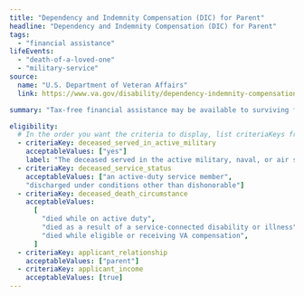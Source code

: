 ```yaml
---
title: "Dependency and Indemnity Compensation (DIC) for Parent"
headline: "Dependency and Indemnity Compensation (DIC) for Parent"
tags:
  - "financial assistance"
lifeEvents:
  - "death-of-a-loved-one"
  - "military-service"
source:
  name: "U.S. Department of Veteran Affairs"
  link: https://www.va.gov/disability/dependency-indemnity-compensation/

summary: "Tax-free financial assistance may be available to surviving family members of a service member or a veteran."

eligibility:
  # In the order you want the criteria to display, list criteriaKeys from the csv here, each followed by a comma-separated list of which values indicate eligibility for that criteria. Wrap individual values in quotes if they have inner commas.
  - criteriaKey: deceased_served_in_active_military
    acceptableValues: ["yes"]
    label: "The deceased served in the active military, naval, or air service."
  - criteriaKey: deceased_service_status
    acceptableValues: ["an active-duty service member", 
    "discharged under conditions other than dishonorable"]
  - criteriaKey: deceased_death_circumstance
    acceptableValues:
      [
        "died while on active duty",
        "died as a result of a service-connected disability or illness",
        "died while eligible or receiving VA compensation",
      ]
  - criteriaKey: applicant_relationship
    acceptableValues: ["parent"]
  - criteriaKey: applicant_income
    acceptableValues: [true]
---
```

